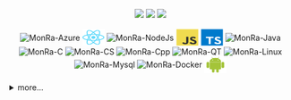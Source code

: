 <!--Hello
<h2><img src="https://emojis.slackmojis.com/emojis/images/1531849430/4246/blob-sunglasses.gif?1531849430" width="30"/> Hi 👋 , I'm MonRá! <img src="https://media.giphy.com/media/12oufCB0MyZ1Go/giphy.gif" width="50"></h2>
-->

<div>
  </p>
  <div align="center">
   <a href="https://www.facebook.com/ramon.chaib" target="_blank"><img src="https://img.shields.io/badge/-Facebook-%230077B5?style=for-the-badge&logo=facebook&logoColor=white" target="_blank"></a> 
  <a href="https://www.instagram.com/monrapps/" target="_blank"><img src="https://img.shields.io/badge/-Instagram-%23E4405F?style=for-the-badge&logo=instagram&logoColor=white" target="_blank"></a>
  <a href="https://www.linkedin.com/in/ramon-chaib-27007635/" target="_blank"><img src="https://img.shields.io/badge/-LinkedIn-%230077B5?style=for-the-badge&logo=linkedin&logoColor=white" target="_blank"></a>   
</div>
  
 <div style="display: inline_block" align="center"><br>
  <img align="center" alt="MonRa-Azure" height="30" width="40" src="https://cdn.jsdelivr.net/gh/devicons/devicon/icons/azure/azure-original.svg">
  <img align="center" alt="MonRa-React" height="30" width="40" src="https://raw.githubusercontent.com/devicons/devicon/master/icons/react/react-original.svg">
  <img align="center" alt="MonRa-NodeJs" height="30" width="40" src="https://cdn.jsdelivr.net/gh/devicons/devicon/icons/nodejs/nodejs-original.svg">
  <img align="center" alt="MonRa-Js" height="30" width="40" src="https://raw.githubusercontent.com/devicons/devicon/master/icons/javascript/javascript-original.svg">     <img align="center" alt="MonRa-Ts" height="30" width="40" src="https://raw.githubusercontent.com/devicons/devicon/master/icons/typescript/typescript-original.svg">
  <img align="center" alt="MonRa-Java" height="30" width="40" src="https://cdn.jsdelivr.net/gh/devicons/devicon/icons/java/java-original.svg">
  <img align="center" alt="MonRa-C" height="30" width="40" src="https://cdn.jsdelivr.net/gh/devicons/devicon/icons/c/c-original.svg">
  <img align="center" alt="MonRa-CS" height="30" width="40" src="https://cdn.jsdelivr.net/gh/devicons/devicon/icons/csharp/csharp-original.svg">
  <img align="center" alt="MonRa-Cpp" height="30" width="40" src="https://cdn.jsdelivr.net/gh/devicons/devicon/icons/cplusplus/cplusplus-original.svg">
  <img align="center" alt="MonRa-QT" height="30" width="40" src="https://cdn.jsdelivr.net/gh/devicons/devicon/icons/qt/qt-original.svg">
  <img align="center" alt="MonRa-Linux" height="30" width="40" src="https://cdn.jsdelivr.net/gh/devicons/devicon/icons/linux/linux-original.svg">
  <img align="center" alt="MonRa-Mysql" height="30" width="40" src="https://cdn.jsdelivr.net/gh/devicons/devicon/icons/mysql/mysql-original.svg">
  <img align="center" alt="MonRa-Docker" height="30" width="40" src="https://cdn.jsdelivr.net/gh/devicons/devicon/icons/docker/docker-original.svg">  
  <img align="center" alt="MonRa-Android" height="30" width="40" src="https://github.com/devicons/devicon/blob/master/icons/android/android-original.svg">
  
</div>
</a>

</br>
<!--
[![github activity graph](https://activity-graph.herokuapp.com/graph?username=monrapps&theme=chartreuse-dark)](https://github.com/monrapps/)
-->
<div>
<details>
      <summary>more...</summary>
      
<!--
### <img src="https://media.giphy.com/media/VgCDAzcKvsR6OM0uWg/giphy.gif" width="50"> A little more about me...  

```javascript
const monra = {
    pronouns: "He" | "Him",
    code: ["any"],
    askMeAbout: ["any"],
    technologies: {
        backEnd: {
            js: ["any"],
        },
        mobileApp: {
            native: ["Android Development"]
        },
        devOps: ["AWS", "Docker🐳", "Route53", "Nginx"],
        databases: ["mongo", "MySql", "sqlite"],
        misc: ["Firebase", "Socket.IO", "selenium", "open-cv", "php", "SuiteApp"]
    },
    architecture: ["Serverless Architecture", "Progressive web applications", "Single page applications"],
    currentFocus: "Building Robots to ease opertations",
    funFact: "There are two ways to write error-free programs; only the third one works"
};
```
-->

---
<!--START_SECTION:waka-->
![Code Time](http://img.shields.io/badge/Code%20Time-866%20hrs%2055%20mins-blue)

![Profile Views](http://img.shields.io/badge/Profile%20Views-0-blue)

![Lines of code](https://img.shields.io/badge/From%20Hello%20World%20I%27ve%20Written-3.1%20million%20lines%20of%20code-blue)

**🐱 My GitHub Data** 

> 📦 42.4 kB Used in GitHub's Storage 
 > 
> 🏆 2,150 Contributions in the Year 2024
 > 
> 🚫 Not Opted to Hire
 > 
> 📜 24 Public Repositories 
 > 
> 🔑 18 Private Repositories 
 > 
**I'm an Early 🐤** 

```text
🌞 Morning                8584 commits        █████████░░░░░░░░░░░░░░░░   35.33 % 
🌆 Daytime                11279 commits       ████████████░░░░░░░░░░░░░   46.42 % 
🌃 Evening                3675 commits        ████░░░░░░░░░░░░░░░░░░░░░   15.12 % 
🌙 Night                  760 commits         █░░░░░░░░░░░░░░░░░░░░░░░░   03.13 % 
```
📅 **I'm Most Productive on Thursday** 

```text
Monday                   4510 commits        █████░░░░░░░░░░░░░░░░░░░░   18.56 % 
Tuesday                  4538 commits        █████░░░░░░░░░░░░░░░░░░░░   18.68 % 
Wednesday                4686 commits        █████░░░░░░░░░░░░░░░░░░░░   19.29 % 
Thursday                 5142 commits        █████░░░░░░░░░░░░░░░░░░░░   21.16 % 
Friday                   3237 commits        ███░░░░░░░░░░░░░░░░░░░░░░   13.32 % 
Saturday                 1279 commits        █░░░░░░░░░░░░░░░░░░░░░░░░   05.26 % 
Sunday                   906 commits         █░░░░░░░░░░░░░░░░░░░░░░░░   03.73 % 
```


📊 **This Week I Spent My Time On** 

```text
🕑︎ Time Zone: America/Sao_Paulo

💬 Programming Languages: 
Markdown                 5 hrs 3 mins        ████████░░░░░░░░░░░░░░░░░   33.28 % 
Other                    4 hrs 31 mins       ███████░░░░░░░░░░░░░░░░░░   29.81 % 
Bash                     1 hr 29 mins        ██░░░░░░░░░░░░░░░░░░░░░░░   09.85 % 
C                        1 hr 14 mins        ██░░░░░░░░░░░░░░░░░░░░░░░   08.15 % 
TypeScript               1 hr 5 mins         ██░░░░░░░░░░░░░░░░░░░░░░░   07.15 % 

🔥 Editors: 
VS Code                  15 hrs 11 mins      █████████████████████████   100.00 % 

🐱‍💻 Projects: 
Markdown                 5 hrs 12 mins       █████████░░░░░░░░░░░░░░░░   34.28 % 
gin_base                 4 hrs 44 mins       ████████░░░░░░░░░░░░░░░░░   31.26 % 
kernel                   2 hrs 1 min         ███░░░░░░░░░░░░░░░░░░░░░░   13.38 % 
wlm-infra                55 mins             ██░░░░░░░░░░░░░░░░░░░░░░░   06.08 % 
wlm-frontend             51 mins             █░░░░░░░░░░░░░░░░░░░░░░░░   05.62 % 

💻 Operating System: 
WSL                      9 hrs 20 mins       ███████████████░░░░░░░░░░   61.56 % 
Windows                  5 hrs 50 mins       ██████████░░░░░░░░░░░░░░░   38.44 % 
```

**I Mostly Code in C** 

```text
C                        9 repos             ████░░░░░░░░░░░░░░░░░░░░░   16.36 % 
C++                      8 repos             ████░░░░░░░░░░░░░░░░░░░░░   14.55 % 
HTML                     6 repos             ███░░░░░░░░░░░░░░░░░░░░░░   10.91 % 
TypeScript               5 repos             ██░░░░░░░░░░░░░░░░░░░░░░░   09.09 % 
Python                   2 repos             █░░░░░░░░░░░░░░░░░░░░░░░░   03.64 % 
```



**Timeline**

![Lines of Code chart](https://raw.githubusercontent.com/monrapps/monrapps/master/assets/bar_graph.png)


 Last Updated on 08/10/2024 18:36:04 UTC
<!--END_SECTION:waka-->
